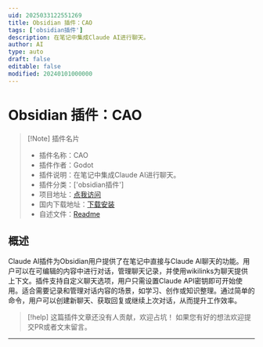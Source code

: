 ```yaml
---
uid: 2025033122551269
title: Obsidian 插件：CAO
tags: ['obsidian插件']
description: 在笔记中集成Claude AI进行聊天。
author: AI
type: auto
draft: false
editable: false
modified: 20240101000000
---
```


# Obsidian 插件：CAO

> [!Note] 插件名片
> - 插件名称：CAO
> - 插件作者：Godot
> - 插件说明：在笔记中集成Claude AI进行聊天。
> - 插件分类：['obsidian插件']
> - 项目地址：[点我访问](https://github.com/iamgodot/CAO)
> - 国内下载地址：[下载安装](https://pkmer.cn/products/plugin/pluginMarket/?cao)
> - 自述文件：[Readme](https://ghproxy.net/https://raw.githubusercontent.com/iamgodot/CAO/master/README.md)



## 概述

Claude AI插件为Obsidian用户提供了在笔记中直接与Claude AI聊天的功能。用户可以在可编辑的内容中进行对话，管理聊天记录，并使用wikilinks为聊天提供上下文。插件支持自定义聊天选项，用户只需设置Claude API密钥即可开始使用。适合需要记录和管理对话内容的场景，如学习、创作或知识整理。通过简单的命令，用户可以创建新聊天、获取回复或继续上次对话，从而提升工作效率。


> [!help] 
> 这篇插件文章还没有人贡献，欢迎占坑！
> 如果您有好的想法欢迎提交PR或者文末留言。
> 

---



